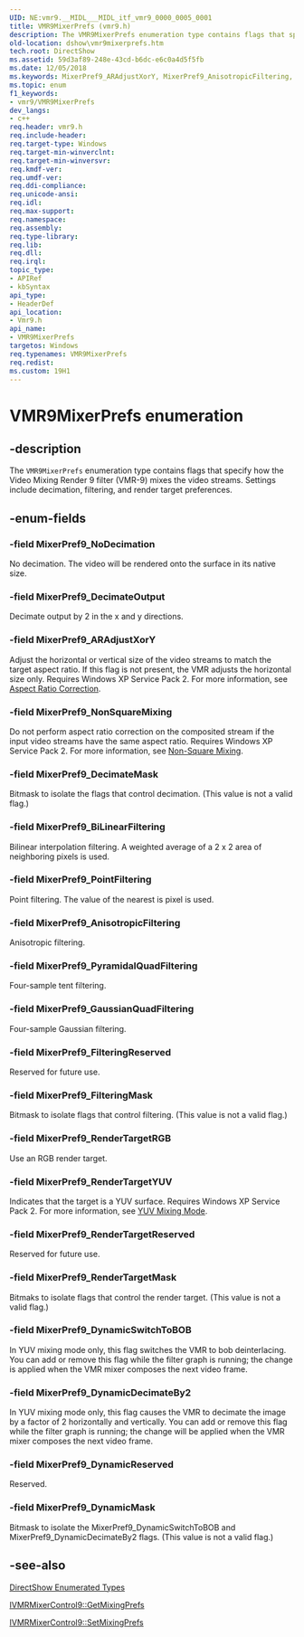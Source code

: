 ```yaml
---
UID: NE:vmr9.__MIDL___MIDL_itf_vmr9_0000_0005_0001
title: VMR9MixerPrefs (vmr9.h)
description: The VMR9MixerPrefs enumeration type contains flags that specify how the Video Mixing Render 9 filter (VMR-9) mixes the video streams. Settings include decimation, filtering, and render target preferences.
old-location: dshow\vmr9mixerprefs.htm
tech.root: DirectShow
ms.assetid: 59d3af89-248e-43cd-b6dc-e6c0a4d5f5fb
ms.date: 12/05/2018
ms.keywords: MixerPref9_ARAdjustXorY, MixerPref9_AnisotropicFiltering, MixerPref9_BiLinearFiltering, MixerPref9_DecimateMask, MixerPref9_DecimateOutput, MixerPref9_DynamicDecimateBy2, MixerPref9_DynamicMask, MixerPref9_DynamicReserved, MixerPref9_DynamicSwitchToBOB, MixerPref9_FilteringMask, MixerPref9_FilteringReserved, MixerPref9_GaussianQuadFiltering, MixerPref9_NoDecimation, MixerPref9_NonSquareMixing, MixerPref9_PointFiltering, MixerPref9_PyramidalQuadFiltering, MixerPref9_RenderTargetMask, MixerPref9_RenderTargetRGB, MixerPref9_RenderTargetReserved, MixerPref9_RenderTargetYUV, VMR9MixerPrefs, VMR9MixerPrefs , VMR9MixerPrefs enumeration [DirectShow], VMR9MixerPrefsEnumeration, dshow.vmr9mixerprefs, vmr9/MixerPref9_ARAdjustXorY, vmr9/MixerPref9_AnisotropicFiltering, vmr9/MixerPref9_BiLinearFiltering, vmr9/MixerPref9_DecimateMask, vmr9/MixerPref9_DecimateOutput, vmr9/MixerPref9_DynamicDecimateBy2, vmr9/MixerPref9_DynamicMask, vmr9/MixerPref9_DynamicReserved, vmr9/MixerPref9_DynamicSwitchToBOB, vmr9/MixerPref9_FilteringMask, vmr9/MixerPref9_FilteringReserved, vmr9/MixerPref9_GaussianQuadFiltering, vmr9/MixerPref9_NoDecimation, vmr9/MixerPref9_NonSquareMixing, vmr9/MixerPref9_PointFiltering, vmr9/MixerPref9_PyramidalQuadFiltering, vmr9/MixerPref9_RenderTargetMask, vmr9/MixerPref9_RenderTargetRGB, vmr9/MixerPref9_RenderTargetReserved, vmr9/MixerPref9_RenderTargetYUV, vmr9/VMR9MixerPrefs
ms.topic: enum
f1_keywords:
- vmr9/VMR9MixerPrefs
dev_langs:
- c++
req.header: vmr9.h
req.include-header: 
req.target-type: Windows
req.target-min-winverclnt: 
req.target-min-winversvr: 
req.kmdf-ver: 
req.umdf-ver: 
req.ddi-compliance: 
req.unicode-ansi: 
req.idl: 
req.max-support: 
req.namespace: 
req.assembly: 
req.type-library: 
req.lib: 
req.dll: 
req.irql: 
topic_type:
- APIRef
- kbSyntax
api_type:
- HeaderDef
api_location:
- Vmr9.h
api_name:
- VMR9MixerPrefs
targetos: Windows
req.typenames: VMR9MixerPrefs
req.redist: 
ms.custom: 19H1
---
```


# VMR9MixerPrefs enumeration


## -description



The <code>VMR9MixerPrefs</code> enumeration type contains flags that specify how the Video Mixing Render 9 filter (VMR-9) mixes the video streams. Settings include decimation, filtering, and render target preferences.




## -enum-fields




### -field MixerPref9_NoDecimation

No decimation. The video will be rendered onto the surface in its native size.


### -field MixerPref9_DecimateOutput

Decimate output by 2 in the x and y directions.


### -field MixerPref9_ARAdjustXorY

Adjust the horizontal or vertical size of the video streams to match the target aspect ratio. If this flag is not present, the VMR adjusts the horizontal size only. Requires Windows XP Service Pack 2. For more information, see <a href="https://docs.microsoft.com/windows/desktop/DirectShow/aspect-ratio-correction">Aspect Ratio Correction</a>.


### -field MixerPref9_NonSquareMixing

Do not perform aspect ratio correction on the composited stream if the input video streams have the same aspect ratio. Requires Windows XP Service Pack 2. For more information, see <a href="https://docs.microsoft.com/windows/desktop/DirectShow/non-square-mixing">Non-Square Mixing</a>.


### -field MixerPref9_DecimateMask

Bitmask to isolate the flags that control decimation. (This value is not a valid flag.)
          


### -field MixerPref9_BiLinearFiltering

Bilinear interpolation filtering. A weighted average of a 2 x 2 area of neighboring pixels is used.
          


### -field MixerPref9_PointFiltering

Point filtering. The value of the nearest is pixel is used.
          


### -field MixerPref9_AnisotropicFiltering

Anisotropic filtering.
          


### -field MixerPref9_PyramidalQuadFiltering

Four-sample tent filtering.
          


### -field MixerPref9_GaussianQuadFiltering

Four-sample Gaussian filtering.
          


### -field MixerPref9_FilteringReserved

Reserved for future use.
          


### -field MixerPref9_FilteringMask

Bitmask to isolate flags that control filtering. (This value is not a valid flag.)
          


### -field MixerPref9_RenderTargetRGB

Use an RGB render target.
          


### -field MixerPref9_RenderTargetYUV

Indicates that the target is a YUV surface. Requires Windows XP Service Pack 2. For more information, see <a href="https://docs.microsoft.com/windows/desktop/DirectShow/yuv-mixing-mode">YUV Mixing Mode</a>.


### -field MixerPref9_RenderTargetReserved

Reserved for future use.


### -field MixerPref9_RenderTargetMask

Bitmaks to isolate flags that control the render target. (This value is not a valid flag.)


### -field MixerPref9_DynamicSwitchToBOB

In YUV mixing mode only, this flag switches the VMR to bob deinterlacing. You can add or remove this flag while the filter graph is running; the change is applied when the VMR mixer composes the next video frame.


### -field MixerPref9_DynamicDecimateBy2

In YUV mixing mode only, this flag causes the VMR to decimate the image by a factor of 2 horizontally and vertically. You can add or remove this flag while the filter graph is running; the change will be applied when the VMR mixer composes the next video frame.


### -field MixerPref9_DynamicReserved

Reserved.


### -field MixerPref9_DynamicMask

Bitmask to isolate the MixerPref9_DynamicSwitchToBOB and MixerPref9_DynamicDecimateBy2 flags. (This value is not a valid flag.)


## -see-also




<a href="https://docs.microsoft.com/windows/desktop/DirectShow/directshow-enumerated-types">DirectShow Enumerated Types</a>



<a href="https://docs.microsoft.com/windows/desktop/api/vmr9/nf-vmr9-ivmrmixercontrol9-getmixingprefs">IVMRMixerControl9::GetMixingPrefs</a>



<a href="https://docs.microsoft.com/windows/desktop/api/vmr9/nf-vmr9-ivmrmixercontrol9-setmixingprefs">IVMRMixerControl9::SetMixingPrefs</a>
 

 

